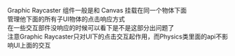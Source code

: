 Graphic Raycaster 组件一般是和 Canvas 挂载在同一个物体下面  
管理他下面的所有子UI物体的点击响应方式  
在一些交互部件没响应的时候可以看下是不是这部分出问题了  
注意Graphic Raycaster只对UI下的点击交互起作用，而Physics类里面的api不影响UI上面的交互